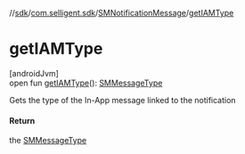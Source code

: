 //[sdk](../../../index.md)/[com.selligent.sdk](../index.md)/[SMNotificationMessage](index.md)/[getIAMType](get-i-a-m-type.md)

# getIAMType

[androidJvm]\
open fun [getIAMType](get-i-a-m-type.md)(): [SMMessageType](../-s-m-message-type/index.md)

Gets the type of the In-App message linked to the notification

#### Return

the [SMMessageType](../-s-m-message-type/index.md)
